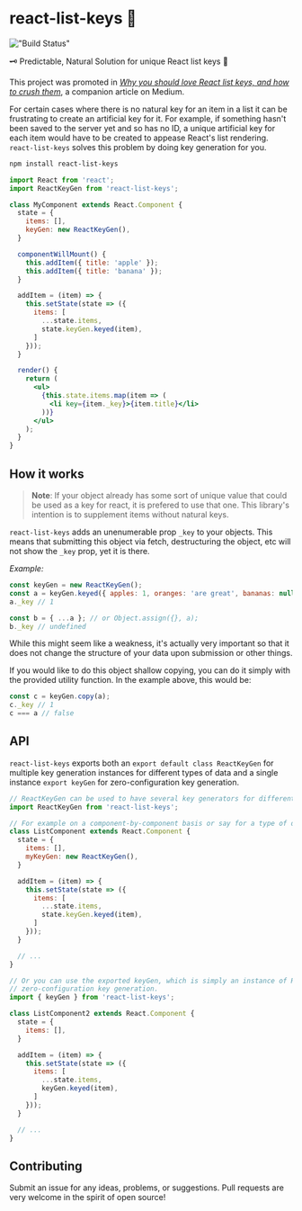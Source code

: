 # react-list-keys 🔑

!["Build Status"](https://travis-ci.org/chrants/react-list-keys.svg?branch=master "Build status")

🗝 Predictable, Natural Solution for unique React list keys 🔑

This project was promoted in 
*[Why you should love React list keys, and how to crush them](https://medium.com/@tschoepe.christian/why-you-should-love-react-list-keys-and-how-to-crush-them-b61fe90ca3ed)*,
a companion article on Medium.

For certain cases where there is no natural key for an item in a list it
can be frustrating to create an artificial key for it.
For example, if something hasn't been saved to the server yet and so has
no ID, a unique artificial key for each item would have to be created to
appease React's list rendering.
`react-list-keys` solves this problem by doing key generation for you.

```bash
npm install react-list-keys
```

```jsx
import React from 'react';
import ReactKeyGen from 'react-list-keys';

class MyComponent extends React.Component {
  state = {
    items: [],
    keyGen: new ReactKeyGen(),
  }

  componentWillMount() {
    this.addItem({ title: 'apple' });
    this.addItem({ title: 'banana' });
  }

  addItem = (item) => {
    this.setState(state => ({
      items: [
        ...state.items,
        state.keyGen.keyed(item),
      ]
    }));
  }

  render() {
    return (
      <ul>
        {this.state.items.map(item => (
          <li key={item._key}>{item.title}</li>
        ))}
      </ul>
    );
  }
}
```

## How it works

> **Note**: If your object already has some sort of unique value that could be used
> as a key for react, it is prefered to use that one. This library's intention is
> to supplement items without natural keys.

`react-list-keys` adds an unenumerable prop `_key` to your objects.
This means that submitting this object via fetch, destructuring the object,
etc will not show the `_key` prop, yet it is there.

*Example:*

```javascript
const keyGen = new ReactKeyGen();
const a = keyGen.keyed({ apples: 1, oranges: 'are great', bananas: null });
a._key // 1

const b = { ...a }; // or Object.assign({}, a);
b._key // undefined
```

While this might seem like a weakness, it's actually very important so that it
does not change the structure of your data upon submission or other things.

If you would like to do this object shallow copying, you can do it simply with
the provided utility function. In the example above, this would be:

```javascript
const c = keyGen.copy(a);
c._key // 1
c === a // false
```

## API

`react-list-keys` exports both an `export default class ReactKeyGen` for multiple key generation
instances for different types of data and a single instance `export keyGen` for zero-configuration
key generation.

```jsx
// ReactKeyGen can be used to have several key generators for different types of data.
import ReactKeyGen from 'react-list-keys';

// For example on a component-by-component basis or say for a type of data in redux or mobx.
class ListComponent extends React.Component {
  state = {
    items: [],
    myKeyGen: new ReactKeyGen(),
  }

  addItem = (item) => {
    this.setState(state => ({
      items: [
        ...state.items,
        state.keyGen.keyed(item),
      ]
    }));
  }

  // ...
}
```

```jsx
// Or you can use the exported keyGen, which is simply an instance of ReactKeyGen for
// zero-configuration key generation.
import { keyGen } from 'react-list-keys';

class ListComponent2 extends React.Component {
  state = {
    items: [],
  }

  addItem = (item) => {
    this.setState(state => ({
      items: [
        ...state.items,
        keyGen.keyed(item),
      ]
    }));
  }

  // ...
}

```

## Contributing

Submit an issue for any ideas, problems, or suggestions. Pull requests are very welcome
in the spirit of open source!
